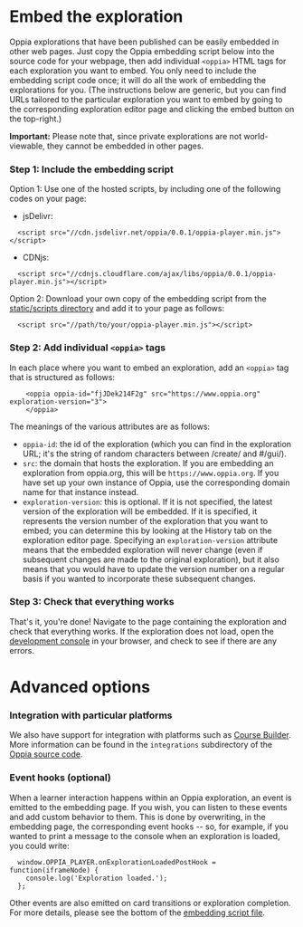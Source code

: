 # Embed the exploration #

Oppia explorations that have been published can be easily embedded in other web pages. Just copy the Oppia embedding script below into the source code for your webpage, then add individual `<oppia>` HTML tags for each exploration you want to embed. You only need to include the embedding script code once; it will do all the work of embedding the explorations for you. (The instructions below are generic, but you can find URLs tailored to the particular exploration you want to embed by going to the corresponding exploration editor page and clicking the embed button on the top-right.)

**Important:** Please note that, since private explorations are not world-viewable, they cannot be embedded in other pages.

### Step 1: Include the embedding script ###

Option 1: Use one of the hosted scripts, by including one of the following codes on your page:

  * jsDelivr:
```
  <script src="//cdn.jsdelivr.net/oppia/0.0.1/oppia-player.min.js"></script>
```
  * CDNjs:
```
  <script src="//cdnjs.cloudflare.com/ajax/libs/oppia/0.0.1/oppia-player.min.js"></script>
```

Option 2: Download your own copy of the embedding script from the [static/scripts directory](https://code.google.com/p/oppia/source/browse/#git%2Fstatic%2Fscripts) and add it to your page as follows:

```
  <script src="//path/to/your/oppia-player.min.js"></script>
```

### Step 2: Add individual `<oppia>` tags ###

In each place where you want to embed an exploration, add an `<oppia>` tag that is structured as follows:

```
    <oppia oppia-id="fjJDek214F2g" src="https://www.oppia.org" exploration-version="3">
    </oppia>
```

The meanings of the various attributes are as follows:

  * `oppia-id`: the id of the exploration (which you can find in the exploration URL; it's the string of random characters between /create/ and #/gui/).
  * `src`: the domain that hosts the exploration. If you are embedding an exploration from oppia.org, this will be `https://www.oppia.org`. If you have set up your own instance of Oppia, use the corresponding domain name for that instance instead.
  * `exploration-version`: this is optional. If it is not specified, the latest version of the exploration will be embedded. If it is specified, it represents the version number of the exploration that you want to embed; you can determine this by looking at the History tab on the exploration editor page. Specifying an `exploration-version` attribute means that the embedded exploration will never change (even if subsequent changes are made to the original exploration), but it also means that you would have to update the version number on a regular basis if you wanted to incorporate these subsequent changes.

### Step 3: Check that everything works ###

That's it, you're done! Navigate to the page containing the exploration and check that everything works. If the exploration does not load, open the [development console](http://webmasters.stackexchange.com/questions/8525/how-to-open-the-javascript-console-in-different-browsers) in your browser, and check to see if there are any errors.


# Advanced options #

### Integration with particular platforms ###

We also have support for integration with platforms such as [Course Builder](https://code.google.com/p/course-builder/). More information can be found in the `integrations` subdirectory of the [Oppia source code](https://code.google.com/p/oppia/source/browse/#git%2Fintegrations).

### Event hooks (optional) ###

When a learner interaction happens within an Oppia exploration, an event is emitted to the embedding page. If you wish, you can listen to these events and add custom behavior to them. This is done by overwriting, in the embedding page, the corresponding event hooks -- so, for example, if you wanted to print a message to the console when an exploration is loaded, you could write:
```
  window.OPPIA_PLAYER.onExplorationLoadedPostHook = function(iframeNode) {
    console.log('Exploration loaded.');
  };
```

Other events are also emitted on card transitions or exploration completion. For more details, please see the bottom of the [embedding script file](https://code.google.com/p/oppia/source/browse/static/scripts/oppia-player-0.0.1.js).